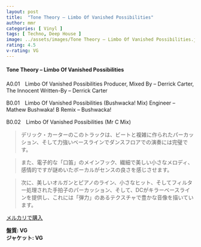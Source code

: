 ```yaml
---
layout: post
title:  "Tone Theory – Limbo Of Vanished Possibilities"
author: mmr
categories: [ Vinyl ]
tags: [ Techno, Deep House ]
image: ../assets/images/Tone Theory – Limbo Of Vanished Possibilities.jpg
rating: 4.5
v-rating: VG
---
```


#### Tone Theory – Limbo Of Vanished Possibilities

A0.01　Limbo Of Vanished Possibilities
Producer, Mixed By – Derrick Carter, The Innocent
Written-By – Derrick Carter

B0.01　Limbo Of Vanished Possibilities (Bushwacka! Mix)
Engineer – Mathew Bushwaka! B
Remix – Bushwacka!

B0.02　Limbo Of Vanished Possibilities (Mr C Mix)

> デリック・カーターのこのトラックは、ビートと複雑に作られたパーカッション、そして力強いベースラインでダンスフロアでの演奏には完璧です。

> また、電子的な「口笛」のメインフック、繊細で美しい小さなメロディ、感情的ですが謎めいたボーカルがセンスの良さを感じさせます。

> 次に、美しいオルガンとピアノのライン、小さなヒット、そしてフィルター処理された手拍子のパーカッション、そして、DCがキラーベースラインを提供し、これには「弾力」のあるテクスチャで豊かな音像を描いています。


[メルカリで購入](https://jp.mercari.com/item/m14966528973)

<div class="mt-4 mb-4 d-flex align-items-center">
<strong class="mr-1">盤質: VG</strong>
</div>
<div class="mt-4 mb-4 d-flex align-items-center">
<strong class="mr-1">ジャケット: VG</strong>
</div>
